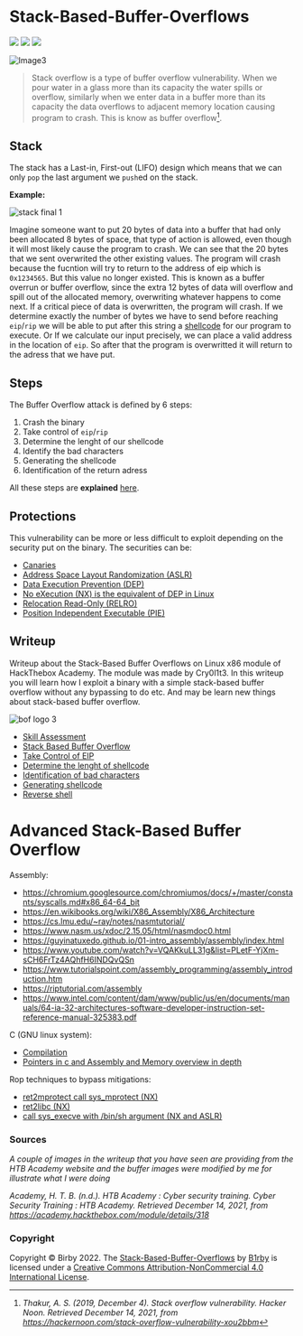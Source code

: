 # Stack-Based-Buffer-Overflows
![](https://img.shields.io/badge/License-CC%20BY--NC%204.0-blue) ![](https://img.shields.io/badge/-HackTheBox-brightgreen) ![](https://img.shields.io/github/last-commit/B1rby/Stack-Based-Buffer-Overflows-on-Linux-x86) 

![Image3](https://user-images.githubusercontent.com/87600765/147373294-b205c6a9-82e0-448b-a448-e75f0f1abd0f.png)

> Stack overflow is a type of buffer overflow vulnerability. When we pour water in a glass more than its capacity the water spills or overflow, similarly when we enter data in a buffer more than its capacity the data overflows to adjacent memory location causing program to crash. This is know as buffer overflow[^1].
> 

## Stack
The stack has a Last-in, First-out (LIFO) design which means that we can only `pop` the last argument we `push`ed on the stack. 

**Example:**

![stack final 1](https://user-images.githubusercontent.com/87600765/147395873-664e6c6d-b363-4d8e-add0-f69979eb7409.png)

Imagine someone want to put 20 bytes of data into a buffer that had only been allocated 8 bytes of space, that type of action is allowed, even though it will most likely cause the program to crash. We can see that the 20 bytes that we sent overwrited the other existing values. The program will crash because the fucntion will try to return to the address of eip which is `0x1234565`. But this value no longer existed. This is known as a buffer overrun or buffer overflow, since the extra 12 bytes of data will overflow and spill out of the allocated memory, overwriting whatever happens to come next. If a critical piece of data is overwritten, the program will crash.
If we determine exactly the number of bytes we have to send before reaching `eip`/`rip` we will be able to put after this string a [shellcode](https://github.com/B1rby/Stack-Based-Buffer-Overflows/blob/Skill-Asessment/Skill%20Asessment.md) for our program to execute. Or If we calculate our input precisely, we can place a valid address in the location of `eip`. So after that the program is overwritted it will return to the adress that we have put.

## Steps
The Buffer Overflow attack is defined by 6 steps:
1. Crash the binary
2. Take control of `eip`/`rip`
3. Determine the lenght of our shellcode
4. Identify the bad characters
5. Generating the shellcode
6. Identification of the return adress

All these steps are **explained** [here](https://github.com/B1rby/Stack-Based-Buffer-Overflows/blob/Skill-Asessment/Skill%20Asessment.md).
## Protections 
This vulnerability can be more or less difficult to exploit depending on the security put on the binary. The securities can be:
- [Canaries](https://en.wikipedia.org/wiki/Buffer_overflow_protection)
- [Address Space Layout Randomization (ASLR)](https://en.wikipedia.org/wiki/Address_space_layout_randomization)
- [Data Execution Prevention (DEP)](https://docs.microsoft.com/en-us/windows/win32/memory/data-execution-prevention)
- [No eXecution (NX) is the equivalent of DEP in Linux](https://docs.microsoft.com/en-us/windows/win32/win7appqual/dep-nx-protection)
- [Relocation Read-Only (RELRO)](https://ctf101.org/binary-exploitation/relocation-read-only/)
- [Position Independent Executable (PIE)](https://en.wikipedia.org/wiki/Position-independent_code)

## Writeup
Writeup about the Stack-Based Buffer Overflows on Linux x86 module of HackThebox Academy. The module was made by Cry0l1t3. In this writeup you will learn how I exploit a binary with a simple stack-based buffer overflow without any bypassing to do etc. And may be learn new things about stack-based buffer overflow.

![bof logo 3](https://user-images.githubusercontent.com/87600765/146174485-607fd934-cfea-4435-aa85-fec5fcb293e0.png)

- [Skill Assessment](https://github.com/B1rby/Stack-Based-Buffer-Overflows-on-Linux-x86/blob/Skill-Asessment/Skill%20Asessment.md)
- [Stack Based Buffer Overflow](https://github.com/B1rby/Stack-Based-Buffer-Overflows-on-Linux-x86/blob/Module-Questions/Stack-Based%20Buffer%20Overflow%20Section.md)
- [Take Control of EIP](https://github.com/B1rby/Stack-Based-Buffer-Overflows-on-Linux-x86/blob/Module-Questions/Take%20Control%20of%20EIP%20Section.md)
- [Determine the lenght of shellcode](https://github.com/B1rby/Stack-Based-Buffer-Overflows-on-Linux-x86/blob/Module-Questions/Determine%20the%20Length%20for%20Shellcode%20Section.md)
- [Identification of bad characters](https://github.com/B1rby/Stack-Based-Buffer-Overflows-on-Linux-x86/blob/Module-Questions/Identification%20of%20Bad%20Characters%20Section.md)
- [Generating shellcode](https://github.com/B1rby/Stack-Based-Buffer-Overflows-on-Linux-x86/blob/Module-Questions/Generating%20Shellcode%20Section.md)
- [Reverse shell](https://github.com/B1rby/Stack-Based-Buffer-Overflows-on-Linux-x86/blob/Module-Questions/Reverse%20shell.md)


# Advanced Stack-Based Buffer Overflow

Assembly:
- https://chromium.googlesource.com/chromiumos/docs/+/master/constants/syscalls.md#x86_64-64_bit
- https://en.wikibooks.org/wiki/X86_Assembly/X86_Architecture
- https://cs.lmu.edu/~ray/notes/nasmtutorial/
- https://www.nasm.us/xdoc/2.15.05/html/nasmdoc0.html
- https://guyinatuxedo.github.io/01-intro_assembly/assembly/index.html
- https://www.youtube.com/watch?v=VQAKkuLL31g&list=PLetF-YjXm-sCH6FrTz4AQhfH6INDQvQSn
- https://www.tutorialspoint.com/assembly_programming/assembly_introduction.htm
- https://riptutorial.com/assembly
- https://www.intel.com/content/dam/www/public/us/en/documents/manuals/64-ia-32-architectures-software-developer-instruction-set-reference-manual-325383.pdf

C (GNU linux system):
- [Compilation](https://github.com/B1rby/Stack-Based-Buffer-Overflows/blob/main/C/compilation.md)
- [Pointers in c and Assembly and Memory overview in depth ](https://github.com/B1rby/Stack-Based-Buffer-Overflows/blob/main/C/pointers.md)

Rop techniques to bypass mitigations:

- [ret2mprotect call sys_mprotect (NX)](https://github.com/B1rby/Stack-Based-Buffer-Overflows/blob/main/rop/ret2mprotect/ret2mprotect.md)
- [ret2libc (NX)](https://github.com/B1rby/Stack-Based-Buffer-Overflows/blob/main/rop/ret2libc/ret2libc.md)
- [call sys_execve with /bin/sh argument (NX and ASLR)](https://github.com/B1rby/Stack-Based-Buffer-Overflows/blob/main/rop/sys_execve/call%20sys_execve.md)
   
### Sources
*A couple of images in the writeup that you have seen are providing from the HTB Academy website and the buffer images were modified by me for illustrate what I were doing*

*Academy, H. T. B. (n.d.). HTB Academy : Cyber security training. Cyber Security Training : HTB Academy. Retrieved December 14, 2021, from https://academy.hackthebox.com/module/details/318*
[^1]:*Thakur, A. S. (2019, December 4). Stack overflow vulnerability. Hacker Noon. Retrieved December 14, 2021, from https://hackernoon.com/stack-overflow-vulnerability-xou2bbm*

### Copyright
Copyright © Birby 2022. The [Stack-Based-Buffer-Overflows](https://github.com/B1rby/Stack-Based-Buffer-Overflows) by [B1rby](https://github.com/B1rby) is licensed under a [Creative Commons Attribution-NonCommercial 4.0 International License](https://creativecommons.org/licenses/by-nc/4.0/).
